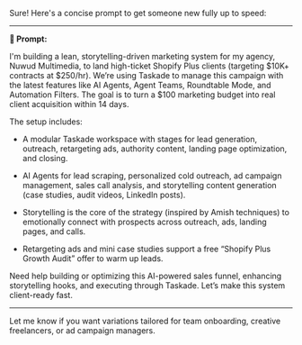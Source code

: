 Sure\! Here's a concise prompt to get someone new fully up to speed:

---

**🎯 Prompt:**

I'm building a lean, storytelling-driven marketing system for my agency, Nuwud Multimedia, to land high-ticket Shopify Plus clients (targeting $10K+ contracts at $250/hr). We’re using Taskade to manage this campaign with the latest features like AI Agents, Agent Teams, Roundtable Mode, and Automation Filters. The goal is to turn a $100 marketing budget into real client acquisition within 14 days.

The setup includes:

* A modular Taskade workspace with stages for lead generation, outreach, retargeting ads, authority content, landing page optimization, and closing.

* AI Agents for lead scraping, personalized cold outreach, ad campaign management, sales call analysis, and storytelling content generation (case studies, audit videos, LinkedIn posts).

* Storytelling is the core of the strategy (inspired by Amish techniques) to emotionally connect with prospects across outreach, ads, landing pages, and calls.

* Retargeting ads and mini case studies support a free “Shopify Plus Growth Audit” offer to warm up leads.

Need help building or optimizing this AI-powered sales funnel, enhancing storytelling hooks, and executing through Taskade. Let’s make this system client-ready fast.

---

Let me know if you want variations tailored for team onboarding, creative freelancers, or ad campaign managers.

